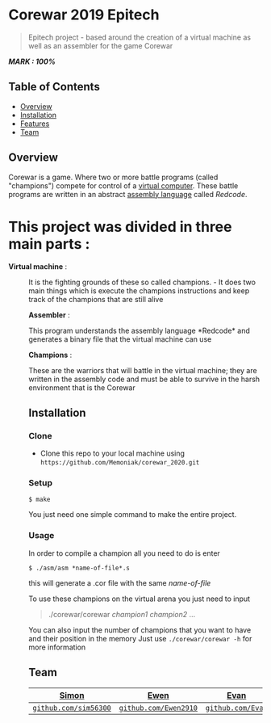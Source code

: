 # Corewar 2019 Epitech

> Epitech project - based around the creation of a virtual machine as well as an assembler for the game Corewar

***MARK : 100%***


## Table of Contents

- [Overview](#overview)
- [Installation](#installation)
- [Features](#features)
- [Team](#team)


## Overview
Corewar is a game.  Where two or more battle programs (called "champions") compete for control of a [virtual computer](https://en.wikipedia.org/wiki/Virtual_machine "Virtual machine"). These battle programs are written in an abstract [assembly language](https://en.wikipedia.org/wiki/Assembly_language "Assembly language") called _Redcode_.

 # **This project was divided in three main parts :**

 **Virtual machine** :
  <dd>It is the fighting grounds of these so called champions.
 - It does two main things which is execute the champions instructions and keep track of the champions that are still alive

**Assembler** :
 <dd>This program understands the assembly language *Redcode* and generates a binary file that the virtual machine can use

**Champions** :
<dd>These are the warriors that will battle in the virtual machine; they are written in the assembly code and must be able to survive in the harsh environment that is the Corewar


## Installation

### Clone

- Clone this repo to your local machine using `https://github.com/Memoniak/corewar_2020.git`

### Setup

```shell
$ make
```
You just need one simple command to make the entire project.

### Usage

In order to compile a champion all you need to do is enter
```shell
$ ./asm/asm *name-of-file*.s
```
this will generate a .cor file with the same *name-of-file*

To use these champions on the virtual arena you just need to input
> ./corewar/corewar *champion1* *champion2* ...<br>

You can also input the number of champions that you want to have and their position in the memory
Just use ``` ./corewar/corewar -h ``` for more information


## Team


| <a href="http://fvcproductions.com" target="_blank">**Simon**</a> | <a href="http://fvcproductions.com" target="_blank">**Ewen**</a> | <a href="http://fvcproductions.com" target="_blank">**Evan**</a> |
| :---: |:---:| :---: |
| <a href="https://github.com/sim56300" target="_blank">`github.com/sim56300`</a> | <a href="https://github.com/Ewen2910" target="_blank">`github.com/Ewen2910`</a> | <a href="http://github.com/fvcproductions" target="_blank">`github.com/Evan`</a> |
